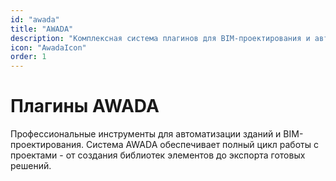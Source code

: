 ```yaml
---
id: "awada"
title: "AWADA"
description: "Комплексная система плагинов для BIM-проектирования и автоматизации зданий"
icon: "AwadaIcon"
order: 1
---
```


# Плагины AWADA

Профессиональные инструменты для автоматизации зданий и BIM-проектирования. Система AWADA обеспечивает полный цикл работы с проектами - от создания библиотек элементов до экспорта готовых решений.
